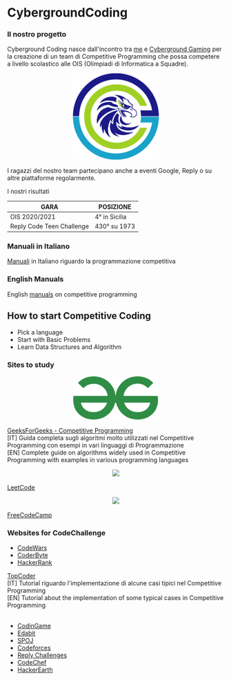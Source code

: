 # CybergroundCoding

### Il nostro progetto
Cyberground Coding nasce dall'incontro tra [me](https://fralabi.github.io/) e [Cyberground Gaming](https://www.facebook.com/Cybergroundgaming) per la creazione di un team di Competitive Programming che possa competere a livello scolastico alle OIS (Olimpiadi di Informatica a Squadre).

<p align="center">
<img src="https://github.com/fralabi/images/blob/main/Cyberground.png" alt="Logo Cyberground Gaming" height="200" width="200"/>
</p>

I ragazzi del nostro team partecipano anche a eventi Google, Reply o su altre piattaforme regolarmente.

I nostri risultati

GARA | POSIZIONE 
-----|----------
OIS 2020/2021 | 4° in Sicilia
Reply Code Teen Challenge | 430° su 1973

### Manuali in Italiano
[Manuali](https://github.com/fralabi/CybergroundCoding/tree/main/ManualiItaliano) in Italiano riguardo la programmazione competitiva

### English Manuals
English [manuals](https://github.com/fralabi/CybergroundCoding/tree/main/ManualiInglese) on competitive programming

## How to start Competitive Coding
- Pick a language
- Start with Basic Problems
- Learn Data Structures and Algorithm

### Sites to study

<p align="center">
<img src="https://github.com/fralabi/images/blob/main/1200px-GeeksforGeeks.svg.png" height="100" weight="100" style="align:center">
</p>

[GeeksForGeeks - Competitive Programming](https://www.geeksforgeeks.org/competitive-programming-a-complete-guide/)<br>
[IT] Guida completa sugli algoritmi molto utilizzati nel Competitive Programming con esempi in vari linguaggi di Programmazione<br>
[EN] Complete guide on algorithms widely used in Competitive Programming with examples in various programming languages<br>

<p align="center">
<img src="https://leetcode.com/static/images/LeetCode_logo_rvs.png" height="100" weight="100" style="align:center">
</p>

[LeetCode](https://leetcode.com/)<br>

<p align="center">
<img src="https://upload.wikimedia.org/wikipedia/commons/3/39/FreeCodeCamp_logo.png" height="100" weight="100" style="align:center">
</p>

[FreeCodeCamp](https://www.freecodecamp.org/learn/)<br>

### Websites for CodeChallenge
- [CodeWars](https://www.codewars.com/)
- [CoderByte](https://www.coderbyte.com/)
- [HackerRank](https://www.hackerrank.com/)

[TopCoder](https://www.topcoder.com/community/competitive-programming/tutorials/)<br>
[IT] Tutorial riguardo l'implementazione di alcune casi tipici nel Competitive Programming<br>
[EN] Tutorial about the implementation of some typical cases in Competitive Programming<br><br>

- [CodinGame](https://www.codingame.com/)
- [Edabit](https://edabit.com/)
- [SPOJ](https://www.spoj.com/)
- [Codeforces](https://codeforces.com/)
- [Reply Challenges](https://challenges.reply.com/tamtamy/home.action)
- [CodeChef](https://www.codechef.com/)
- [HackerEarth](https://www.hackerearth.com/)
